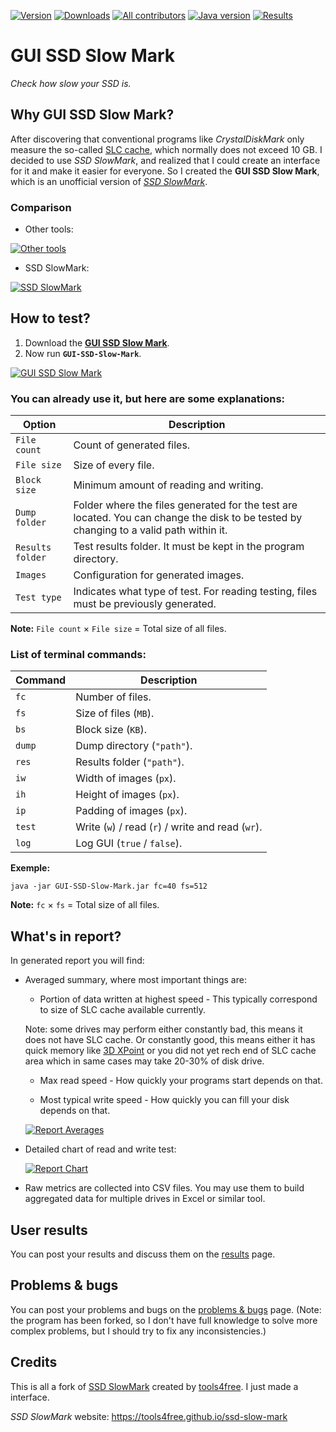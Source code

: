 [![Version](https://img.shields.io/badge/version-1.2.4.3-green)](https://github.com/KaioHSG/gui-ssd-slow-mark/releases/1.2.4.3)
[![Downloads](https://img.shields.io/github/downloads/KaioHSG/gui-ssd-slow-mark/total)](https://github.com/KaioHSG/gui-ssd-slow-mark/releases)
[![All contributors](https://img.shields.io/github/contributors-anon/KaioHSG/gui-ssd-slow-mark)](https://github.com/KaioHSG/gui-ssd-slow-mark/contributors)
[![Java version](https://img.shields.io/badge/java_8-402-red)](https://wiki.openjdk.org/display/jdk8u)
[![Results](https://img.shields.io/badge/results-📈-blue)](https://github.com/KaioHSG/gui-ssd-slow-mark/discussions/categories/results)

# GUI SSD Slow Mark

*Check how slow your SSD is.*

## Why GUI SSD Slow Mark?

After discovering that conventional programs like *CrystalDiskMark* only measure the so-called [SLC cache](https://www.technipages.com/what-is-slc-caching), which normally does not exceed 10 GB. I decided to use *SSD SlowMark*, and realized that I could create an interface for it and make it easier for everyone. So I created the **GUI SSD Slow Mark**, which is an unofficial version of [*SSD SlowMark*](https://github.com/tools4free/SsdSlowMark).

### Comparison

* Other tools:

[![Other tools](https://github.com/KaioHSG/gui-ssd-slow-mark/assets/96930584/d744945f-465f-4bb0-94cd-0ac8e3d2ec58)](#)

* SSD SlowMark:

[![SSD SlowMark](https://github.com/KaioHSG/gui-ssd-slow-mark/assets/96930584/fb5e4369-8b2a-44bf-8e86-9c3b32cf595a)](#)

## How to test?

1. Download the [**GUI SSD Slow Mark**](https://github.com/KaioHSG/gui-ssd-slow-mark/releases/latest).
2. Now run **`GUI-SSD-Slow-Mark`**.

[![GUI SSD Slow Mark](https://github.com/KaioHSG/gui-ssd-slow-mark/assets/96930584/4da2274c-e794-47ab-abbd-02a54fd8029e)](#)

### You can already use it, but here are some explanations:

|     Option      |                                                              Description                                                              |
|-----------------|---------------------------------------------------------------------------------------------------------------------------------------|
|`File count`     |Count of generated files.                                                                                                              |
|`File size`      |Size of every file.                                                                                                                    |
|`Block size`     |Minimum amount of reading and writing.                                                                                                 |
|`Dump folder`    |Folder where the files generated for the test are located. You can change the disk to be tested by changing to a valid path within it. |
|`Results folder` |Test results folder. It must be kept in the program directory.                                                                         |
|`Images`         |Configuration for generated images.                                                                                                    |
|`Test type`      |Indicates what type of test. For reading testing, files must be previously generated.                                                  |

**Note:** `File count` × `File size` = Total size of all files.

### List of terminal commands:

| Command |                   Description                    |
|---------|--------------------------------------------------|
|`fc`     |Number of files.                                  |
|`fs`     |Size of files (`MB`).                             |
|`bs`     |Block size (`KB`).                                |
|`dump`   |Dump directory (`"path"`).                        |
|`res`    |Results folder (`"path"`).                        |
|`iw`     |Width of images (`px`).                           |
|`ih`     |Height of images (`px`).                          |
|`ip`     |Padding of images (`px`).                         |
|`test`   |Write (`w`) / read (`r`) / write and read (`wr`). |
|`log`    |Log GUI (`true` / `false`).                       |

**Exemple:**

``` console
java -jar GUI-SSD-Slow-Mark.jar fc=40 fs=512
```

**Note:** `fc` × `fs` = Total size of all files.

## What's in report?

In generated report you will find:

* Averaged summary, where most important things are:

  * Portion of data written at highest speed - This typically correspond to size of SLC cache available currently.

  Note: some drives may perform either constantly bad, this means it does not have SLC cache. Or constantly good, this means either it has quick memory like [3D XPoint](https://en.wikipedia.org/wiki/3D_XPoint) or you did not yet rech end of SLC cache area which in same cases may take 20-30% of disk drive.

  * Max read speed - How quickly your programs start depends on that.

  * Most typical write speed - How quickly you can fill your disk depends on that.

  [![Report Averages](https://github.com/KaioHSG/gui-ssd-slow-mark/assets/96930584/cde456f2-c7bf-4e09-90cd-bf919c3eee66)](#)

* Detailed chart of read and write test:

  [![Report Chart](https://github.com/KaioHSG/gui-ssd-slow-mark/assets/96930584/eb944387-3238-46ed-ada2-d799fbda70d4)](#)

* Raw metrics are collected into CSV files. You may use them to build aggregated data for multiple drives in Excel or similar tool.

## User results

You can post your results and discuss them on the [results](https://github.com/KaioHSG/gui-ssd-slow-mark/discussions/categories/results) page.

## Problems & bugs

You can post your problems and bugs on the [problems & bugs](https://github.com/KaioHSG/gui-ssd-slow-mark/discussions/categories/problems-bugs) page. 
(Note: the program has been forked, so I don't have full knowledge to solve more complex problems, but I should try to fix any inconsistencies.)

## Credits

This is all a fork of [SSD SlowMark](https://github.com/tools4free/SsdSlowMark) created by [tools4free](https://github.com/tools4free). I just made a interface.

*SSD SlowMark* website: https://tools4free.github.io/ssd-slow-mark
